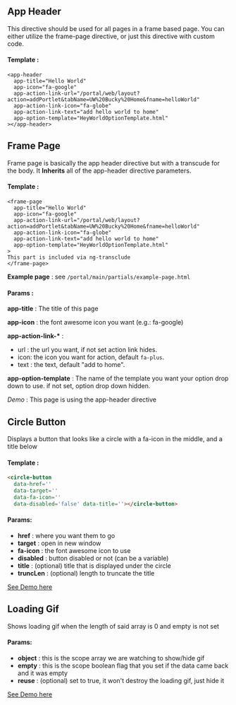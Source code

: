 ## App Header

This directive should be used for all pages in a frame based page. You can either utilize the frame-page directive, or just this directive with custom code.

#### Template :

```
<app-header
  app-title="Hello World"
  app-icon="fa-google"
  app-action-link-url="/portal/web/layout?action=addPortlet&tabName=UW%20Bucky%20Home&fname=helloWorld"
  app-action-link-icon="fa-globe"
  app-action-link-text="add hello world to home"
  app-option-template="HeyWorldOptionTemplate.html"
></app-header>
```

## Frame Page

Frame page is basically the app header directive but with a transcude for the body. It **Inherits** all of the app-header directive parameters.

#### Template :

```
<frame-page
  app-title="Hello World"
  app-icon="fa-google"
  app-action-link-url="/portal/web/layout?action=addPortlet&tabName=UW%20Bucky%20Home&fname=helloWorld"
  app-action-link-icon="fa-globe"
  app-action-link-text="add hello world to home"
  app-option-template="HeyWorldOptionTemplate.html"
>
This part is included via ng-transclude
</frame-page>
```

**Example page** : see `/portal/main/partials/example-page.html`

#### Params :

**app-title** : The title of this page

**app-icon** : the font awesome icon you want (e.g.: fa-google)

**app-action-link-\*** :
+ url : the url you want, if not set action link hides. 
+ icon: the icon you want for action, default `fa-plus`. 
+ text : the text, default "add to home".

**app-option-template** : The name of the template you want your option drop down to use. if not set, option drop down hidden.

*Demo* : This page is using the app-header directive

## Circle Button

Displays a button that looks like a circle with a fa-icon in the middle, and a title below

#### Template :

```html
<circle-button
  data-href=''
  data-target=''
  data-fa-icon=''
  data-disabled='false' data-title=''></circle-button>
```
#### Params:
* **href** : where you want them to go
* **target** : open in new window
* **fa-icon** : the font awesome icon to use
* **disabled** : button disabled or not (can be a variable)
* **title** : (optional) title that is displayed under the circle
* **truncLen** : (optional) length to truncate the title

<a href='#/demo' class='btn btn-flat btn-sm'>See Demo here</a>

## Loading Gif

Shows loading gif when the length of said array is 0 and empty is not set

#### Params:
+ **object** : this is the scope array we are watching to show/hide gif
+ **empty**  : this is the scope boolean flag that you set if the data came back and it was empty
+ **reuse**  : (optional) set to true, it won't destroy the loading gif, just hide it

<a href='#/demo' class='btn btn-flat btn-sm'>See Demo here</a>
